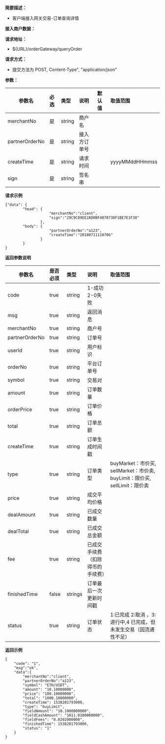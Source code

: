 **简要描述：**

- 客户端接入网关交易-订单查询详情

**接入商户数据：**

**请求地址：**
- ${URL}/orderGateway/queryOrder

**请求方式：**
-  提交方法为 POST, Content-Type", "application/json"

**参数：**

|参数名|必选|类型|说明|默认值|取值范围|
|--------|:----|:--------|:---------|:------|:------|
|merchantNo |是  |string |商户名   | | |
|partnerOrderNo |是  |string | 接入方订单号 | | |
|createTime |是  |string | 请求时间 | |yyyyMMddHHmmss |
|sign |是  |string | 签名串 | | ||

 **请求示例**
```
{"data": {
		"head": {
					"merchantNo":"client",
					"sign":"29C9C89EE2AD0BF4078730F1BE7E1F38"
				},
		"body": {
					"partnerOrderNo":"a123",
					"createTime":"20180711110706"
		 		}
		}
}

```

 
 **返回参数说明**

|参数名|是否必须|类型|说明|取值范围|
|--------|:----|:--------|:---------|:------|
|code  |true| string  | 1-成功  2-0失败| |
|msg |true   |string |返回消息| |
|merchantNo |true   |string |商户号| |
|partnerOrderNo |true   |string |订单号| |
|userId |true   |string |用户标识| |
|orderNo |true   |string |平台订单号| |
|symbol |true   |string |交易对| |
|amount |true   |string |订单数量| |
|orderPrice |true   |string |订单价格| |
|total |true   |string |订单总额| |
|createTime |true   |string |订单生成时间戳| |
|type |true   |string |订单类型|buyMarket：市价买, sellMarket：市价卖, buyLimit：限价买, sellLimit：限价卖|
|price |true  |string |成交平均价格   | | |
|dealAmount |true   |string |已成交数量| |
|dealTotal |true   |string |已成交总金额| |
|fee |true   |string |已成交手续费（扣除得币的手续费）| |
|finishedTime |false   |strings |订单最后一次更新时间戳| |
|status |true   |string |订单状态| 1:已完成 2:取消 ，3:进行中,4 已完成，但未发生交易（因流通性不足）|


 **返回示例**
```
{
	"code": "1",
	"msg":"ok",
	"data":{
		"merchantNo":"client",
		"partnerOrderNo":"a123",
		"symbol": "ETH/USDT",
		"amount": "10.10000000",
		"price": "100.10000000",
		"total": "1000.10000000",
		"createTime": 1538201793000,
		"type": "buyLimit",
		"fieldAmount": "10.1000000000",
		"fieldCashAmount": "1011.0100000000",
		"fieldFees": "0.0202000000",
		"finishedTime": 1538201793000,
		"status": "1"
	}
}
```
